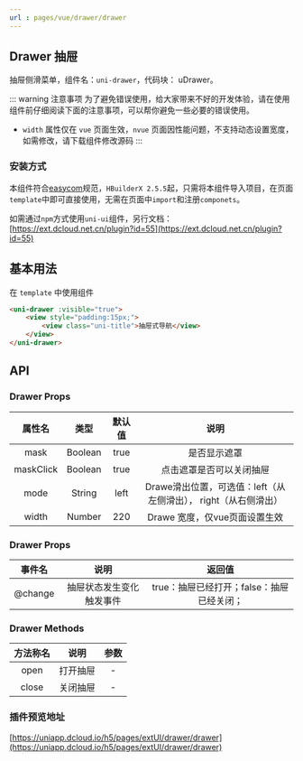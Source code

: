 ```yaml
---
url : pages/vue/drawer/drawer
---
```


## Drawer 抽屉

抽屉侧滑菜单，组件名：``uni-drawer``，代码块： uDrawer。

::: warning 注意事项
为了避免错误使用，给大家带来不好的开发体验，请在使用组件前仔细阅读下面的注意事项，可以帮你避免一些必要的错误使用。
- `width` 属性仅在 `vue` 页面生效，`nvue` 页面因性能问题，不支持动态设置宽度，如需修改，请下载组件修改源码
:::

### 安装方式

本组件符合[easycom](https://uniapp.dcloud.io/collocation/pages?id=easycom)规范，`HBuilderX 2.5.5`起，只需将本组件导入项目，在页面`template`中即可直接使用，无需在页面中`import`和注册`componets`。

如需通过`npm`方式使用`uni-ui`组件，另行文档：[https://ext.dcloud.net.cn/plugin?id=55](https://ext.dcloud.net.cn/plugin?id=55)

## 基本用法


在 ``template`` 中使用组件

```html
<uni-drawer :visible="true">
    <view style="padding:15px;">
        <view class="uni-title">抽屉式导航</view>
    </view>
</uni-drawer>
```

## API

### Drawer Props

|属性名			|类型	|默认值	|说明															|
|:-:			|:-:	|:-:	|:-:															|
|mask			|Boolean|true	|是否显示遮罩													|
|maskClick		|Boolean|true	|点击遮罩是否可以关闭抽屉										|
|mode			|String	|left	|Drawe滑出位置，可选值：left（从左侧滑出）， right（从右侧滑出）|
|width			|Number	|220	|Drawe 宽度，仅vue页面设置生效									|




### Drawer Props

|事件名	|说明				|返回值	|
|:-:		|:-:				|:-:	|
|@change|抽屉状态发生变化触发事件	|true：抽屉已经打开；false：抽屉已经关闭；	|

### Drawer Methods

|方法称名	|说明		|参数|
|:-:		|:-:		|:-:|
|open		|打开抽屉	|-|
|close	|关闭抽屉	|-|


### 插件预览地址

[https://uniapp.dcloud.io/h5/pages/extUI/drawer/drawer](https://uniapp.dcloud.io/h5/pages/extUI/drawer/drawer)
